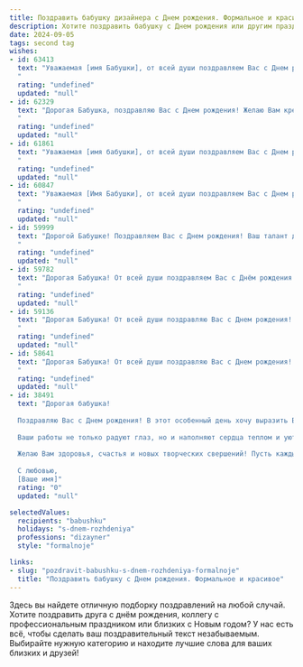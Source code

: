 ```yaml
---
title: Поздравить бабушку дизайнера c Днем рождения. Формальное и красивое
description: Хотите поздравить бабушку c Днем рождения или другим праздником? Наш ИИ создаст незабываемое поздравление, а вы обязательно выделитесь среди других.  
date: 2024-09-05
tags: second tag
wishes:
- id: 63413
  text: "Уважаемая [имя Бабушки], от всей души поздравляем Вас с Днем рождения! Желаем Вам крепкого здоровья, творческого вдохновения, новых интересных проектов и бесконечного оптимизма. Пусть Ваша жизнь будет наполнена яркими красками, а каждый день приносит радость и новые  впечатления!
  "
  rating: "undefined"
  updated: "null"
- id: 62329
  text: "Дорогая Бабушка, поздравляю Вас с Днем рождения! Желаю Вам крепкого здоровья, вдохновения в творчестве, радости от жизни и ярких красок в каждом дне! Пусть Ваши дизайнерские идеи продолжают удивлять и радовать всех вокруг!
  "
  rating: "undefined"
  updated: "null"
- id: 61861
  text: "Уважаемая [имя бабушки], от всей души поздравляем Вас с Днем рождения! Желаем Вам крепкого здоровья, неиссякаемого вдохновения и долгих лет творческой жизни. Пусть Ваши таланты дизайнера продолжают радовать нас красотой и оригинальностью.
  "
  rating: "undefined"
  updated: "null"
- id: 60847
  text: "Уважаемая [Имя Бабушки], от всей души поздравляем Вас с Днем рождения! Желаем Вам крепкого здоровья, благополучия и творческого вдохновения в Вашей профессии дизайнера. Пусть каждый день дарит Вам новые идеи и радостные события. Счастья, любви и долгих лет жизни!
  "
  rating: "undefined"
  updated: "null"
- id: 59999
  text: "Дорогой Бабушке! Поздравляем Вас с Днем рождения! Ваш талант дизайнера всегда восхищал нас, а ваша творческая энергия вдохновляет. Желаем Вам крепкого здоровья, вдохновения, новых творческих свершений и всегда радостного настроения!
  "
  rating: "undefined"
  updated: "null"
- id: 59782
  text: "Дорогая Бабушка! От всей души поздравляем Вас с Днём рождения! Желаем Вам крепкого здоровья, неиссякаемого вдохновения и творческих успехов в Вашей профессии дизайнера. Пусть каждый день дарит Вам яркие краски, новые идеи и радость от Вашего таланта!
  "
  rating: "undefined"
  updated: "null"
- id: 59136
  text: "Дорогая Бабушка! От всей души поздравляю Вас с Днем рождения! Желаю Вам крепкого здоровья, творческих успехов в дизайнерской сфере и радостных моментов, которые  дарят Вам любовь и вдохновение!
  "
  rating: "undefined"
  updated: "null"
- id: 58641
  text: "Дорогая Бабушка! От всей души поздравляю Вас с Днем рождения! Желаю Вам крепкого здоровья, неиссякаемого оптимизма и вдохновения. Пусть Ваша творческая энергия, присущая талантливому дизайнеру, никогда не иссякнет! Пусть каждый день приносит новые идеи и радость жизни.
  "
  rating: "undefined"
  updated: "null"
- id: 38491
  text: "Дорогая бабушка!
  
  Поздравляю Вас с Днем рождения! В этот особенный день хочу выразить Вам свою глубочайшую благодарность и восхищение. Вы — не только замечательный человек, но и талантливый дизайнер, чье творчество и креативность вдохновляют окружающих.
  
  Ваши работы не только радуют глаз, но и наполняют сердца теплом и уютом. С каждым вашим новым проектом мир становится красивее и ярче, и за это мы все Вам очень благодарны.
  
  Желаю Вам здоровья, счастья и новых творческих свершений! Пусть каждый день приносит радость, а ваши идеи продолжают воплощаться в жизнь.
  
  С любовью,
  [Ваше имя]"
  rating: "0"
  updated: "null"

selectedValues:
  recipients: "babushku"
  holidays: "s-dnem-rozhdeniya"
  professions: "dizayner"
  style: "formalnoje"

links:
- slug: "pozdravit-babushku-s-dnem-rozhdeniya-formalnoje"
  title: "Поздравить бабушку c Днем рождения. Формальное и красивое"
---
```


Здесь вы найдете отличную подборку поздравлений на любой случай. 
Хотите поздравить друга с днём рождения, коллегу с профессиональным праздником или близких с Новым годом? У нас есть всё, чтобы сделать ваш поздравительный текст незабываемым. Выбирайте нужную категорию и находите лучшие слова для ваших близких и друзей!
